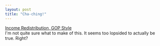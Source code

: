 ```yaml
---
layout: post
title: "Cha-ching!"
---
```




<p><a href="http://slate.msn.com/?id=2069049">Income Redistribution, GOP Style<a><br>
I'm not quite sure what to make of this. It seems too lopsided to actually be true. Right?</p>


